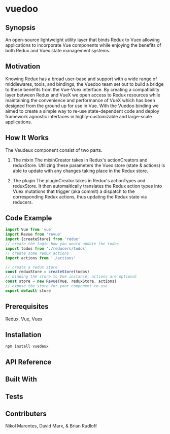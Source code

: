 # vuedoo

## Synopsis 

An open-source lightweight utility layer that binds Redux to Vuex allowing applications to incorporate Vue components while enjoying the benefits of both Redux and Vuex state management systems.

## Motivation
Knowing Redux has a broad user-base and support with a wide range of middlewares, tools, and bindings, the Vuedoo team set out to build a bridge to these benefits from the Vue-Vuex interface. By creating a compatibility layer between Redux and VueX we open access to Redux resources while maintaining the convenience and performance of VueX which has been designed from the ground up for use in Vue.  With the Vuedoo binding we aimed to create a simple way to re-use state-dependent code and deploy framework agnostic interfaces in highly-customizable and large-scale applications. 

## How It Works

The Veudeux component consist of two parts.  

1) The mixin
    The mixinCreator takes in Redux's actionCreators and reduxStore.  Utilizing these parameters the Vuex store (state & actions) is able to update with any changes taking place in the Redux store.

2) The plugin
    The pluginCreator takes in Redux's actionTypes and reduxStore.  It then automaitically translates the Redux action types into Vuex mutations that trigger (aka commit) a dispatch to the corresponding Redux actions, thus updating the Redux state via reducers. 

## Code Example
```js
import Vue from 'vue'
import Revue from 'revue'
import {createStore} from 'redux'
// create the logic how you would update the todos
import todos from './reducers/todos'
// create some redux actions
import actions from './actions'

// create a redux store
const reduxStore = createStore(todos)
// binding the store to Vue instance, actions are optional
const store = new Revue(Vue, reduxStore, actions)
// expose the store for your component to use
export default store
```

## Prerequisites
Redux, Vue, Vuex

## Installation

```
npm install vuedeux
```

## API Reference

## Built With


## Tests


## Contributers
Nikol Marentes, David Marx, & Brian Rudloff 
